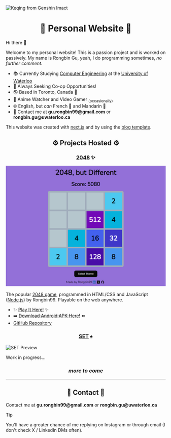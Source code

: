 ![Keqing from Genshin Imact](https://github.com/Rongbin99/Rongbin99.github.io/blob/main/public/images/Wallpaper9-01.svg)

<div align="center">

# 🌟 Personal Website 🌟

</div>

Hi there 👋

Welcome to my personal website! This is a passion project and is worked on passively. My name is Rongbin Gu, yeah, I do programming sometimes, _no further comment_.

- 📚 Currently Studying [Computer Engineering](https://ece.uwaterloo.ca/) at the [University of Waterloo](https://uwaterloo.ca/)
- 💼 Always Seeking Co-op Opportunities!
- 🌎 Based in Toronto, Canada 🍁
- 🍿 Anime Watcher and Video Gamer <sub>(occasionally)
- 🌐 English, but *can* French 🥖 and Mandarin 🏮
- 📨 Contact me at __gu.rongbin99@gmail.com__ or __rongbin.gu@uwaterloo.ca__

This website was created with [next.js](https://nextjs.org/) and by using the [blog template](https://github.com/vercel/next.js/tree/canary/examples/blog).

<div align="center">

## ⚙️ Projects Hosted ⚙️

</div>

<div align="center">

### [2048](https://github.com/Rongbin99/2048) ✨

</div>

![2048 Preview](https://github.com/Rongbin99/2048/blob/main/assets/preview-01.png)

The popular [2048 game](https://en.wikipedia.org/wiki/2048_(video_game)), programmed in HTML/CSS and JavaScript ([Node.js](https://nodejs.org/en)) by Rongbin99. Playable on the web anywhere.

- ✨ [Play It Here!](https://rongbin99.github.io/2048) ✨
- ➡️ [~~Download Android APK Here!~~](https://github.com/Rongbin99/2048/releases) ⬅️
- [GitHub Repository](https://github.com/Rongbin99/2048)

<div align="center">

### [SET]() ♠️

</div>

![SET Preview]()

Work in progress...



<div align="center">

### *more to come*

</div>

<hr>

<div align="center">

## 📨 Contact 📨

</div>

Contact me at __gu.rongbin99@gmail.com__ or __rongbin.gu@uwaterloo.ca__

> [!TIP]
> You'll have a greater chance of me replying on Instagram or through email (I don't check X / LinkedIn DMs often).

